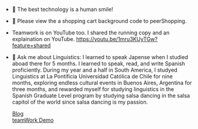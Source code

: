 
- 👋 The best technology is a human smile!
- 🔭 Please view the a shopping cart background code to peerShopping.
- Teamwork is on YouTube too.  I shared the running copy and an explaination on YouTube.  https://youtu.be/1mru3KUyTGw?feature=shared

- 💬 Ask me about Linguistics:
    I learned to speak Japense when I studied aboad there for 5 months.
    I learned to speak, read, and write Spanish proficiently.  During my year and a half in South America, I  studyed Linguistics at La Pontificia Universidad Católica de Chile for nine months, exploring endless cultural events in Buenos Aires, Argentina for three months, and rewarded myself for studying linguistics in the Spanish Graduate Level program by studying salsa dancing in the salsa capitol of the world since salsa dancing is my passion.




    <div>
      <a href="https://medium.com/@JaeNwawe">Blog</a>
    </div>
    <div>
      <a href= "https://youtu.be/1mru3KUyTGw" >teamWork Demo</a>
  </div>

